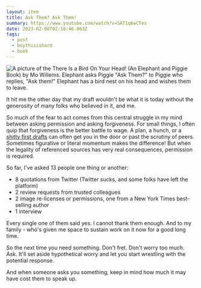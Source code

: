 ```yaml
---
layout: item
title: Ask Them? Ask Them!
summary: https://www.youtube.com/watch?v=SAT1q6wCTes
date: 2023-02-08T02:18:46.063Z
tags:
  - post
  - boythisishard
  - book
---
```


![A picture of the There Is a Bird On Your Head! (An Elephant and Piggie Book) by Mo Willems. Elephant asks Piggie "Ask Them?" to Piggie who replies, "Ask them!" Elephant has a bird nest on his head and wishes them to leave.](/img/20230207_191925.jpg)

It hit me the other day that my draft wouldn't be what it is today without the generosity of many folks who believed in it, and me.

So much of the fear to act comes from this central struggle in my mind between asking permission and asking forgiveness. For small things, I often quip that forgiveness is the better battle to wage. A plan, a hunch, or a [shitty first drafts](https://brianmuenzenmeyer.com/posts/2022-shitty-first-drafts/)
can often get you in the door or past the scrutiny of peers. Sometimes figurative or literal momentum makes the difference! But when the legality of referenced sources has very real consequences, permission is required.

So far, I've asked 13 people one thing or another:

- 8 quotations from Twitter (Twitter sucks, and some folks have left the platform)
- 2 review requests from trusted colleagues
- 2 image re-licenses or permissions, one from a New York Times best-selling author
- 1 interview

Every single one of them said yes. I cannot thank them enough. And to my family - who's given me space to sustain work on it now for a good long time.

So the next time you need something. Don't fret. Don't worry too much. Ask. It'll set aside hypothetical worry and let you start wrestling with the potential response.

And when someone asks you something, keep in mind how much it may have cost them to speak up.
